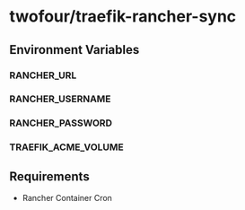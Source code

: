 # twofour/traefik-rancher-sync

## Environment Variables

### RANCHER_URL

### RANCHER_USERNAME

### RANCHER_PASSWORD

### TRAEFIK_ACME_VOLUME

## Requirements

* Rancher Container Cron
